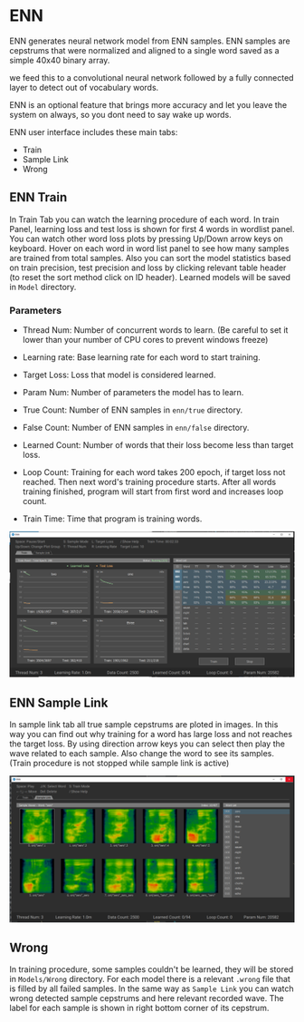 # ENN

ENN generates neural network model from ENN samples. ENN samples are cepstrums that were normalized and aligned to a single word saved as a simple 40x40 binary array.

we feed this to a convolutional neural network followed by a fully connected layer to detect out of vocabulary words.

ENN is an optional feature that brings more accuracy and let you leave the system on always, so you dont need to say wake up words.

ENN user interface includes these main tabs:

* Train
* Sample Link
* Wrong

## ENN Train

In Train Tab you can watch the learning procedure of each word. In train Panel, learning loss and test loss is shown for first 4 words in wordlist panel. You can watch other word loss plots by pressing Up/Down arrow keys on keyboard. Hover on each word in word list panel to see how many samples are trained from total samples. Also you can sort the model statistics based on train precision, test precision and loss by clicking relevant table header (to reset the sort method click on ID header). Learned models will be saved in `Model` directory.

### Parameters

* Thread Num: Number of concurrent words to learn. (Be careful to set it lower than your number of CPU cores to prevent windows freeze)

* Learning rate: Base learning rate for each word to start training.

* Target Loss: Loss that model is considered learned.

* Param Num: Number of parameters the model has to learn.

* True Count: Number of ENN samples in `enn/true` directory.

* False Count: Number of ENN samples in `enn/false` directory.

* Learned Count: Number of words that their loss become less than target loss.

* Loop Count: Training for each word takes 200 epoch, if target loss not reached. Then next word's training procedure starts. After all words training finished, program will start from first word and increases loop count.

* Train Time: Time that program is training words.

![train](img/enn_train.png)

## ENN Sample Link

In sample link tab all true sample cepstrums are ploted in images. In this way you can find out why training for a word has large loss and not reaches the target loss.
By using direction arrow keys you can select then play the wave related to each sample. Also change the word to see its samples. (Train procedure is not stopped while sample link is active)

![sampleLink](img/enn_sample_link.png)

## Wrong

In training procedure, some samples couldn't be learned, they will be stored in `Models/Wrong` directory. For each model there is a relevant `.wrong` file that is filled by all failed samples. In the same way as `Sample Link` you can watch wrong detected sample cepstrums and here relevant recorded wave. The label for each sample is shown in right bottom corner of its cepstrum.